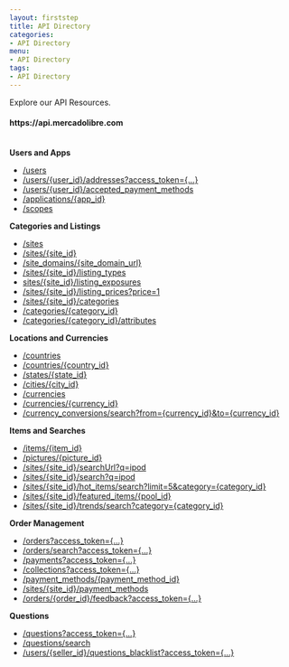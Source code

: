 ```yaml
---
layout: firststep
title: API Directory
categories: 
- API Directory
menu:
- API Directory
tags: 
- API Directory
---
```



Explore our API Resources.

<h4>https://api.mercadolibre.com</h4>

<br>
  <strong>Users and Apps</strong>
  <ul class='ch-list parameters'>
    <li><a href="https://api.mercadolibre.com/users" target="_blank">/users</a></li>
    <li><a href="https://api.mercadolibre.com/users/user_id/addresses" target="_blank">/users/{user_id}/addresses?access_token={...}</a></li>
    <li><a href="https://api.mercadolibre.com/users/{user_id}/accepted_payment_methods" target="_blank">/users/{user_id}/accepted_payment_methods</a></li>
    <li><a href="https://api.mercadolibre.com/applications/{app_id}" target="_blank">/applications/{app_id}</a></li>
    <li><a href="https://api.mercadolibre.com/scopes" target="_blank">/scopes</a></li>
  </ul>

<strong>Categories and Listings</strong>
  <ul class='ch-list parameters'>
    <li><a href="https://api.mercadolibre.com/sites" target="_blank">/sites</a></li>
    <li><a href="https://api.mercadolibre.com/sites/{site_id}" target="_blank">/sites/{site_id}</a></li>
    <li><a href="https://api.mercadolibre.com/site_domains/www.mercadolibre.com.ar" target="_blank">/site_domains/{site_domain_url}</a></li>
    <li><a href="https://api.mercadolibre.com/sites/{site_id}/listing_types" target="_blank">/sites/{site_id}/listing_types</a></li>
    <li><a href="https://api.mercadolibre.com/sites/{site_id}/listing_exposures" target="_blank">sites/{site_id}/listing_exposures</a></li>
    <li><a href="https://api.mercadolibre.com/sites/{site_id}/listing_prices?price=1" target="_blank">/sites/{site_id}/listing_prices?price=1</a></li>
    <li><a href="https://api.mercadolibre.com/sites/{site_id}/categories" target="_blank">/sites/{site_id}/categories</a></li>
    <li><a href="https://api.mercadolibre.com/categories/{category_id}" target="_blank">/categories/{category_id}</a></li>
    <li><a href="https://api.mercadolibre.com/categories/{category_id}/attributes" target="_blank">/categories/{category_id}/attributes</a></li>
  </ul>

<strong>Locations and Currencies</strong>
  <ul class='ch-list parameters'>
      <li><a href="https://api.mercadolibre.com/countries" target="_blank">/countries</a></li>
      <li><a href="https://api.mercadolibre.com/countries/{country_id}" target="_blank">/countries/{country_id}</a></li>
      <li><a href="https://api.mercadolibre.com/states/{state_id}" target="_blank">/states/{state_id}</a></li>
      <li><a href="https://api.mercadolibre.com/cities/{city_id}" target="_blank">/cities/{city_id}</a></li>
      <li><a href="https://api.mercadolibre.com/currencies" target="_blank">/currencies</a></li>
      <li><a href="https://api.mercadolibre.com/currencies/BRL" target="_blank">/currencies/{currency_id}</a></li>
      <li><a href="https://api.mercadolibre.com/currency_conversions/search?from=ARS&amp;to=USD" target="_blank">/currency_conversions/search?from={currency_id}&amp;to={currency_id}</a></li>
  </ul>

<strong>Items and Searches</strong>
  <ul class='ch-list parameters'>
    <li><a href="https://api.mercadolibre.com/items/MLA87828458" target="_blank">/items/{item_id}</a></li>
    <li><a href="https://api.mercadolibre.com/pictures/MLA719522498_032011" target="_blank">/pictures/{picture_id}</a></li>
    <li><a href="https://api.mercadolibre.com/sites/MLA/searchUrl?q=ipod" target="_blank">/sites/{site_id}/searchUrl?q=ipod </a></li>
    <li><a href="https://api.mercadolibre.com/sites/MLA/search?q=ipod" target="_blank">/sites/{site_id}/search?q=ipod </a></li>
    <li><a href="https://api.mercadolibre.com/sites/MLA/hot_items/search?limit=5&amp;category=MLA1743" target="_blank">/sites/{site_id}/hot_items/search?limit=5&amp;category={category_id} </a></li>
    <li><a href="https://api.mercadolibre.com/sites/MLA/featured_items/HP" target="_blank">/sites/{site_id}/featured_items/{pool_id} </a></li>
    <li><a href="https://api.mercadolibre.com/sites/MLA/trends/search?category=MLA1042" target="_blank">/sites/{site_id}/trends/search?category={category_id} </a></li>
  </ul>

<strong>Order Management</strong>
  <ul class='ch-list parameters'>
    <li><a href="https://api.mercadolibre.com/orders" target="_blank">/orders?access_token={...}</a></li>
     <li><a href="https://api.mercadolibre.com/orders/search" target="_blank">/orders/search?access_token={...}</a></li>
    <li><a href="https://api.mercadolibre.com/payments" target="_blank">/payments?access_token={...}</a></li>
    <li><a href="https://api.mercadolibre.com/collections" target="_blank">/collections?access_token={...}</a></li>
    <li><a href="https://api.mercadolibre.com/payment_methods/MLAMC" target="_blank">/payment_methods/{payment_method_id}</a></li>
    <li><a href="https://api.mercadolibre.com/sites/MLA/payment_methods" target="_blank">/sites/{site_id}/payment_methods</a></li>
    <li><a href="https://api.mercadolibre.com/orders/{order_id}/feedback" target="_blank">/orders/{order_id}/feedback?access_token={...}</a></li>
  </ul>

<strong>Questions</strong>
  <ul class='ch-list parameters'>
    <li><a href="https://api.mercadolibre.com/questions" target="_blank">/questions?access_token={...}</a></li>
    <li><a href="https://api.mercadolibre.com/questions/search" target="_blank">/questions/search</a></li>
    <li><a href="https://api.mercadolibre.com/users/{seller_id}/questions_blacklist" target="_blank">/users/{seller_id}/questions_blacklist?access_token={...}</a></li>
  </ul>




